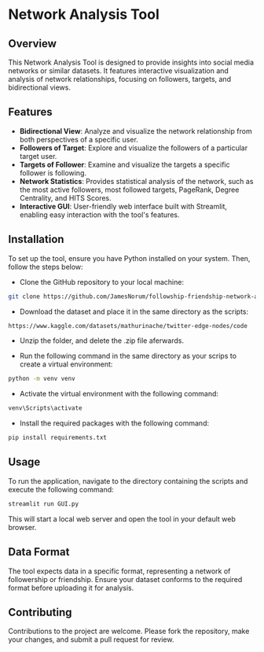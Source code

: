
# Network Analysis Tool

## Overview
This Network Analysis Tool is designed to provide insights into social media networks or similar datasets. It features interactive visualization and analysis of network relationships, focusing on followers, targets, and bidirectional views.

## Features
- **Bidirectional View**: Analyze and visualize the network relationship from both perspectives of a specific user.
- **Followers of Target**: Explore and visualize the followers of a particular target user.
- **Targets of Follower**: Examine and visualize the targets a specific follower is following.
- **Network Statistics**: Provides statistical analysis of the network, such as the most active followers, most followed targets, PageRank, Degree Centrality, and HITS Scores.
- **Interactive GUI**: User-friendly web interface built with Streamlit, enabling easy interaction with the tool's features.

## Installation
To set up the tool, ensure you have Python installed on your system. Then, follow the steps below:

- Clone the GitHub repository to your local machine:
```bash
git clone https://github.com/JamesNorum/followship-friendship-network-analysis-tool
```
- Download the dataset and place it in the same directory as the scripts:
```bash
https://www.kaggle.com/datasets/mathurinache/twitter-edge-nodes/code
```
- Unzip the folder, and delete the .zip file aferwards.

- Run the following command in the same directory as your scrips to create a virtual environment:
```bash
python -m venv venv
```
- Activate the virtual environment with the following command:
```bash
venv\Scripts\activate
```
- Install the required packages with the following command:
```bash
pip install requirements.txt
```
## Usage
To run the application, navigate to the directory containing the scripts and execute the following command:

```bash
streamlit run GUI.py
```

This will start a local web server and open the tool in your default web browser.

## Data Format
The tool expects data in a specific format, representing a network of followership or friendship. Ensure your dataset conforms to the required format before uploading it for analysis.

## Contributing
Contributions to the project are welcome. Please fork the repository, make your changes, and submit a pull request for review.
